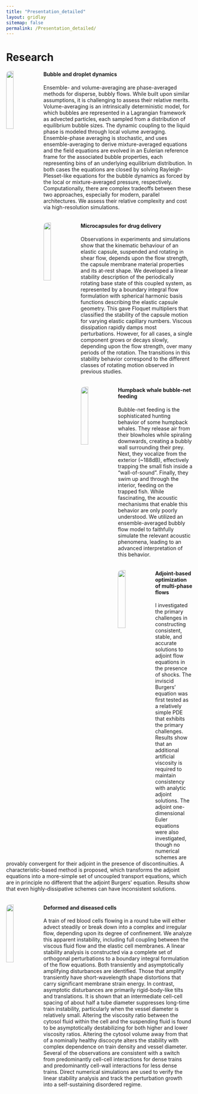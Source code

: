 ```yaml
---
title: "Presentation_detailed"
layout: gridlay
sitemap: false
permalink: /Presentation_detailed/
---
```


# Research

<div class="rowl1">
  <img src="{{ site.url }}{{ site.baseurl }}/images/respic/droplets_in_water.jpeg" class="img-responsive" width="20%" style="float: left; border-radius:10px" />
  <h4>Bubble and droplet dynamics</h4>
Ensemble- and volume-averaging are phase-averaged methods for disperse, bubbly flows. While built upon similar assumptions, it is challenging to assess their relative merits. Volume-averaging is an intrinsically deterministic model, for which bubbles are represented in a Lagrangian framework as advected particles, each sampled from a distribution of equilibrium bubble sizes. The dynamic coupling to the liquid phase is modeled through local volume averaging. Ensemble-phase averaging is stochastic, and uses ensemble-averaging to derive mixture-averaged equations and the field equations are evolved in an Eulerian reference frame for the associated bubble properties, each representing bins of an underlying equilibrium distribution. In both cases the equations are closed by solving Rayleigh-Plesset-like equations for the bubble dynamics as forced by the local or mixture-averaged pressure, respectively. Computationally, there are complex tradeoffs between these two approaches, especially for modern, parallel architectures. We assess their relative complexity and cost via high-resolution simulations.
  <ul style="overflow: hidden">
  </ul>
</div>
 

<div class="rowl1">
  <img src="{{ site.url }}{{ site.baseurl }}/images/respic/microcapsules.jpg" class="img-responsive" width="20%" style="float: left; border-radius:10px" />
  <h4>Microcapsules for drug delivery</h4>
Observations in experiments and simulations show that the kinematic behaviour of an elastic capsule, suspended and rotating in shear flow, depends upon the flow strength, the capsule membrane material properties and its at-rest shape. We developed a linear stability description of the periodically rotating base state of this coupled system, as represented by a boundary integral flow formulation with spherical harmonic basis functions describing the elastic capsule geometry. This gave Floquet multipliers that classified the stability of the capsule motion for varying elastic capillary numbers. Viscous dissipation rapidly damps most perturbations. However, for all cases, a single component grows or decays slowly, depending upon the flow strength, over many periods of the rotation. The transitions in this stability behavior correspond to the different classes of rotating motion observed in previous studies.

<!--We analyzed the stability of a capsule in large-amplitude oscillatory extensional (LAOE) flow, as often used to study the rheology and dynamics of suspensions. Such a flow is typically established in a cross-slot configuration, with the particle (or particles) of interest observed in the stagnation region. However, controlling this configuration is challenging because the flow is unstable. We quantify such an instability for spherical elastic capsules suspended near the stagnation point using a non-modal global Floquet analysis, which is formulated to include full coupling of the capsule-viscous-flow dynamics. The flow is shown to be transiently, though not asymptotically, unstable. For each case considered, two predominant transient instabilities are identified: intra-period growth for translational capsule perturbations and period-to-period growth for certain capsule distortions. The amplitude of the intra-period instability depends linearly on the flow strength and oscillation period, and the period-to-period growth saturates over several periods, commensurate with the asymptotic stability of the flow.-->
  <ul style="overflow: hidden">
  </ul>
</div>


<div class="rowl1">
  <img src="{{ site.url }}{{ site.baseurl }}/images/respic/whales.jpeg" class="img-responsive" width="20%" style="float: left; border-radius:10px" />
  <h4>Humpback whale bubble-net feeding</h4>
Bubble-net feeding is the sophisticated hunting behavior of some humpback whales. They release air from their blowholes while spiraling downwards, creating a bubbly wall surrounding their prey. Next, they vocalize from the exterior (~188dB), effectively trapping the small fish inside a “wall-of-sound”. Finally, they swim up and through the interior, feeding on the trapped fish. While fascinating, the acoustic mechanisms that enable this behavior are only poorly understood. We utilized an ensemble-averaged bubbly flow model to faithfully simulate the relevant acoustic phenomena, leading to an advanced interpretation of this behavior.
  <ul style="overflow: hidden"> </ul>
</div>


<div class="rowl1">
  <img src="{{ site.url }}{{ site.baseurl }}/images/respic/shocks.jpg" class="img-responsive" width="20%" style="float: left; border-radius:10px" />
  <h4>Adjoint-based optimization of multi-phase flows</h4>
I investigated the primary challenges in constructing consistent, stable, and accurate solutions to adjoint flow equations in the presence of shocks. The inviscid Burgers’ equation was first tested as a relatively simple PDE that exhibits the primary challenges. Results show that an additional artificial viscosity is required to maintain consistency with analytic adjoint solutions. The adjoint one-dimensional Euler equations were also investigated, though no numerical schemes are provably convergent for their adjoint in the presence of discontinuities. A characteristic-based method is proposed, which transforms the adjoint equations into a more-simple set of uncoupled transport equations, which are in principle no different that the adjoint Burgers' equation. Results show that even highly-dissipative schemes can have inconsistent solutions.
  <ul style="overflow: hidden"> </ul>
</div>


<div class="rowl1">
  <img src="{{ site.url }}{{ site.baseurl }}/images/respic/sickle_cells2.jpg" class="img-responsive" width="20%" style="float: left; border-radius:10px" />
  <h4>Deformed and diseased cells</h4>
A train of red blood cells flowing in a round tube will either advect steadily or break down into a complex and irregular flow, depending upon its degree of confinement. We analyze this apparent instability, including full coupling between the viscous fluid flow and the elastic cell membranes. A linear stability analysis is constructed via a complete set of orthogonal perturbations to a boundary integral formulation of the flow equations. Both transiently and asymptotically amplifying disturbances are identified. Those that amplify transiently have short-wavelength shape distortions that carry significant membrane strain energy. In contrast, asymptotic disturbances are primarily rigid-body-like tilts and translations. It is shown that an intermediate cell-cell spacing of about half a tube diameter suppresses long-time train instability, particularly when the vessel diameter is relatively small. Altering the viscosity ratio between the cytosol fluid within the cell and the suspending fluid is found to be asymptotically destabilizing for both higher and lower viscosity ratios. Altering the cytosol volume away from that of a nominally healthy discocyte alters the stability with complex dependence on train density and vessel diameter. Several of the observations are consistent with a switch from predominantly cell-cell interactions for dense trains and predominantly cell-wall interactions for less dense trains. Direct numerical simulations are used to verify the linear stability analysis and track the perturbation growth into a self-sustaining disordered regime.
  <ul style="overflow: hidden">
  </ul>
</div>

